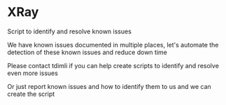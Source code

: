 # XRay
 
Script to identify and resolve known issues

We have known issues documented in multiple places, let's automate the detection of these known issues and reduce down time


Please contact tdimli if you can help create scripts to identify and resolve even more issues

Or just report known issues and how to identify them to us and we can create the script
